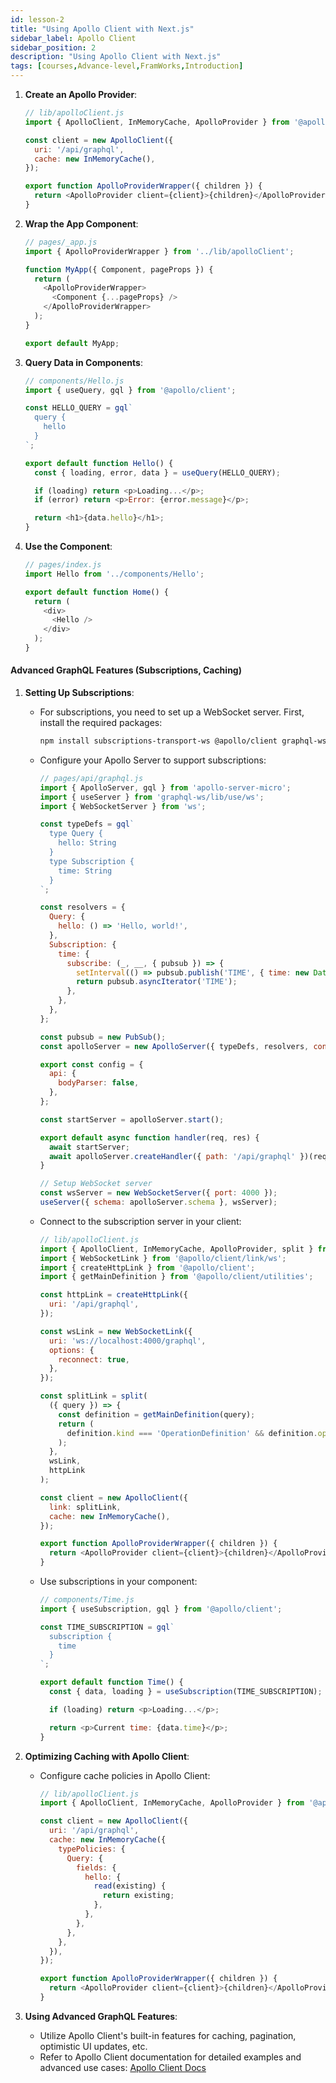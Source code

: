 ```yaml
---
id: lesson-2
title: "Using Apollo Client with Next.js"
sidebar_label: Apollo Client 
sidebar_position: 2
description: "Using Apollo Client with Next.js"
tags: [courses,Advance-level,FramWorks,Introduction]
--- 
```

  

1. **Create an Apollo Provider**:
   ```javascript
   // lib/apolloClient.js
   import { ApolloClient, InMemoryCache, ApolloProvider } from '@apollo/client';

   const client = new ApolloClient({
     uri: '/api/graphql',
     cache: new InMemoryCache(),
   });

   export function ApolloProviderWrapper({ children }) {
     return <ApolloProvider client={client}>{children}</ApolloProvider>;
   }
   ```

2. **Wrap the App Component**:
   ```javascript
   // pages/_app.js
   import { ApolloProviderWrapper } from '../lib/apolloClient';

   function MyApp({ Component, pageProps }) {
     return (
       <ApolloProviderWrapper>
         <Component {...pageProps} />
       </ApolloProviderWrapper>
     );
   }

   export default MyApp;
   ```

3. **Query Data in Components**:
   ```javascript
   // components/Hello.js
   import { useQuery, gql } from '@apollo/client';

   const HELLO_QUERY = gql`
     query {
       hello
     }
   `;

   export default function Hello() {
     const { loading, error, data } = useQuery(HELLO_QUERY);

     if (loading) return <p>Loading...</p>;
     if (error) return <p>Error: {error.message}</p>;

     return <h1>{data.hello}</h1>;
   }
   ```

4. **Use the Component**:
   ```javascript
   // pages/index.js
   import Hello from '../components/Hello';

   export default function Home() {
     return (
       <div>
         <Hello />
       </div>
     );
   }
   ```

#### Advanced GraphQL Features (Subscriptions, Caching)

1. **Setting Up Subscriptions**:
   - For subscriptions, you need to set up a WebSocket server. First, install the required packages:
     ```bash
     npm install subscriptions-transport-ws @apollo/client graphql-ws
     ```

   - Configure your Apollo Server to support subscriptions:
     ```javascript
     // pages/api/graphql.js
     import { ApolloServer, gql } from 'apollo-server-micro';
     import { useServer } from 'graphql-ws/lib/use/ws';
     import { WebSocketServer } from 'ws';

     const typeDefs = gql`
       type Query {
         hello: String
       }
       type Subscription {
         time: String
       }
     `;

     const resolvers = {
       Query: {
         hello: () => 'Hello, world!',
       },
       Subscription: {
         time: {
           subscribe: (_, __, { pubsub }) => {
             setInterval(() => pubsub.publish('TIME', { time: new Date().toISOString() }), 1000);
             return pubsub.asyncIterator('TIME');
           },
         },
       },
     };

     const pubsub = new PubSub();
     const apolloServer = new ApolloServer({ typeDefs, resolvers, context: { pubsub } });

     export const config = {
       api: {
         bodyParser: false,
       },
     };

     const startServer = apolloServer.start();

     export default async function handler(req, res) {
       await startServer;
       await apolloServer.createHandler({ path: '/api/graphql' })(req, res);
     }

     // Setup WebSocket server
     const wsServer = new WebSocketServer({ port: 4000 });
     useServer({ schema: apolloServer.schema }, wsServer);
     ```

   - Connect to the subscription server in your client:
     ```javascript
     // lib/apolloClient.js
     import { ApolloClient, InMemoryCache, ApolloProvider, split } from '@apollo/client';
     import { WebSocketLink } from '@apollo/client/link/ws';
     import { createHttpLink } from '@apollo/client';
     import { getMainDefinition } from '@apollo/client/utilities';

     const httpLink = createHttpLink({
       uri: '/api/graphql',
     });

     const wsLink = new WebSocketLink({
       uri: 'ws://localhost:4000/graphql',
       options: {
         reconnect: true,
       },
     });

     const splitLink = split(
       ({ query }) => {
         const definition = getMainDefinition(query);
         return (
           definition.kind === 'OperationDefinition' && definition.operation === 'subscription'
         );
       },
       wsLink,
       httpLink
     );

     const client = new ApolloClient({
       link: splitLink,
       cache: new InMemoryCache(),
     });

     export function ApolloProviderWrapper({ children }) {
       return <ApolloProvider client={client}>{children}</ApolloProvider>;
     }
     ```

   - Use subscriptions in your component:
     ```javascript
     // components/Time.js
     import { useSubscription, gql } from '@apollo/client';

     const TIME_SUBSCRIPTION = gql`
       subscription {
         time
       }
     `;

     export default function Time() {
       const { data, loading } = useSubscription(TIME_SUBSCRIPTION);

       if (loading) return <p>Loading...</p>;

       return <p>Current time: {data.time}</p>;
     }
     ```

2. **Optimizing Caching with Apollo Client**:
   - Configure cache policies in Apollo Client:
     ```javascript
     // lib/apolloClient.js
     import { ApolloClient, InMemoryCache, ApolloProvider } from '@apollo/client';

     const client = new ApolloClient({
       uri: '/api/graphql',
       cache: new InMemoryCache({
         typePolicies: {
           Query: {
             fields: {
               hello: {
                 read(existing) {
                   return existing;
                 },
               },
             },
           },
         },
       }),
     });

     export function ApolloProviderWrapper({ children }) {
       return <ApolloProvider client={client}>{children}</ApolloProvider>;
     }
     ```

3. **Using Advanced GraphQL Features**:
   - Utilize Apollo Client's built-in features for caching, pagination, optimistic UI updates, etc.
   - Refer to Apollo Client documentation for detailed examples and advanced use cases: [Apollo Client Docs](https://www.apollographql.com/docs/react/) 